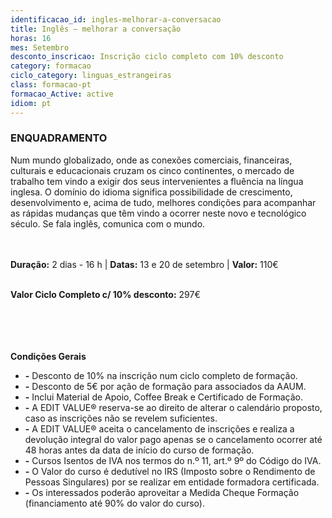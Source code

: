 ```yaml
---
identificacao_id: ingles-melhorar-a-conversacao
title: Inglês – melhorar a conversação
horas: 16
mes: Setembro
desconto_inscricao: Inscrição ciclo completo com 10% desconto
category: formacao
ciclo_category: linguas_estrangeiras
class: formacao-pt
formacao_Active: active
idiom: pt
---
```



### **ENQUADRAMENTO**
Num mundo globalizado, onde as conexões comerciais, financeiras, culturais e educacionais cruzam os cinco continentes, o mercado de trabalho tem vindo a exigir dos seus intervenientes a fluência na língua inglesa. O domínio do idioma significa possibilidade de crescimento, desenvolvimento e, acima de tudo, melhores condições para acompanhar as rápidas mudanças que têm vindo a ocorrer neste novo e tecnológico século. Se fala inglês, comunica com o mundo.<br><br><br>

 

**Duração:** 2 dias - 16 h  \|  **Datas:** 13 e 20 de setembro  \|  **Valor:** 110€<br><br> 

 

**Valor Ciclo Completo c/ 10% desconto:** 297€<br><br><br><br><br>

**Condições Gerais**

+ **\-** Desconto de 10% na inscrição num ciclo completo de formação.
+ **\-** Desconto de 5€ por ação de formação para associados da AAUM.
+ **\-** Inclui Material de Apoio, Coffee Break e Certificado de Formação.
+ **\-** A EDIT VALUE® reserva-se ao direito de alterar o calendário proposto, caso as inscrições não se revelem suficientes.
+ **\-** A EDIT VALUE® aceita o cancelamento de inscrições e realiza a devolução integral do valor pago apenas se o cancelamento ocorrer até 48 horas antes da data de início do curso de formação.
+ **\-** Cursos Isentos de IVA nos termos do n.º 11, art.º 9º do Código do IVA.
+ **\-** O Valor do curso é dedutível no IRS (Imposto sobre o Rendimento de Pessoas Singulares) por se realizar em entidade formadora certificada.
+ **\-** Os interessados poderão aproveitar a Medida Cheque Formação (financiamento até 90% do valor do curso).